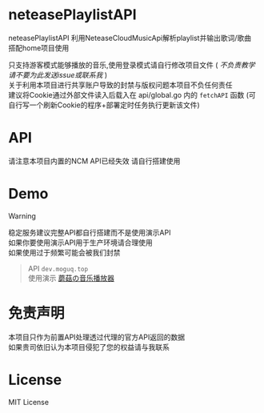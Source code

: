 # neteasePlaylistAPI
neteasePlaylistAPI 利用NeteaseCloudMusicApi解析playlist并输出歌词/歌曲  
搭配home项目使用

只支持游客模式能够播放的音乐,使用登录模式请自行修改项目文件 ( *不负责教学 请不要为此发送issue或联系我* )  
关于利用本项目进行共享账户导致的封禁与版权问题本项目不负任何责任  
建议将Cookie通过外部文件读入后载入在 api/global.go 内的 `fetchAPI` 函数 (可自行写一个刷新Cookie的程序+部署定时任务执行更新该文件)  

# API
请注意本项目内置的NCM API已经失效 请自行搭建使用

# Demo
> [!WARNING]  
> 稳定服务建议完整API都自行搭建而不是使用演示API  
> 如果你要使用演示API用于生产环境请合理使用    
> 如果使用过于频繁可能会被我们封禁  

> API ``dev.moguq.top``  
> 使用演示 [蘑菇の音乐播放器](https://www.moguq.top/music)


# 免责声明
本项目只作为前置API处理透过代理的官方API返回的数据  
如果贵司依旧认为本项目侵犯了您的权益请与我联系  

# License
MIT License

